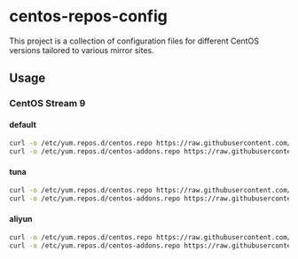 # centos-repos-config
This project is a collection of configuration files for different CentOS versions tailored to various mirror sites.

## Usage

### CentOS Stream 9

#### default

```bash
curl -o /etc/yum.repos.d/centos.repo https://raw.githubusercontent.com/JeremyTsai/centos-repos-config/master/9/default/centos.repo
curl -o /etc/yum.repos.d/centos-addons.repo https://raw.githubusercontent.com/JeremyTsai/centos-repos-config/master/9/default/centos-addons.repo
```

#### tuna

```bash
curl -o /etc/yum.repos.d/centos.repo https://raw.githubusercontent.com/JeremyTsai/centos-repos-config/master/9/tuna/centos.repo
curl -o /etc/yum.repos.d/centos-addons.repo https://raw.githubusercontent.com/JeremyTsai/centos-repos-config/master/9/tuna/centos-addons.repo
```

#### aliyun

```bash
curl -o /etc/yum.repos.d/centos.repo https://raw.githubusercontent.com/JeremyTsai/centos-repos-config/master/9/aliyun/centos.repo
curl -o /etc/yum.repos.d/centos-addons.repo https://raw.githubusercontent.com/JeremyTsai/centos-repos-config/master/9/aliyun/centos-addons.repo
```
